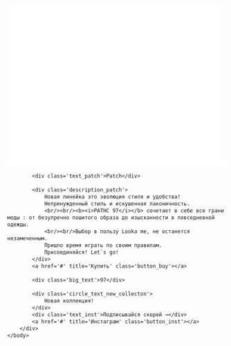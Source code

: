 <!DOCTYPE HTML>
<html>
    <head>
        <title>Winter Patch 97 - Looka Me</title>
        <link rel="stylesheet" type='text/css' href="css2.css"/>
    </head>
    <body> 
        <div class='content'>
            <div class='background_big_text'>
            </div>
            <img src='img/logo2.png' alt='Looka me' title='Looka me' class='logo'>
            
            <div class='text_patch'>Patch</div>

            <div class='description_patch'>
                Новая линейка это эволюция стиля и удобства!
                Непринужденный стиль и искушенная лаконичность.
                <br/><br/><b><i>PATHC 97</i></b> сочетает в себе все грани моды : от безупречно пошитого образа до изысканности в повседневной одежды. 
                <br/><br/>Выбор в пользу Looka me, не останется незамеченным. 
                Пришло время играть по своим правилам. 
                Присоединяйся! Let`s go!
            </div>
            <a href='#' title='Купить' class='button_buy'></a>

            <div class='big_text'>97</div>

            <div class='circle_text_new_collecton'>
                Новая коллекция!
            </div>
            <div class='text_inst'>Подписывайся скорей →</div>
            <a href='#' title='Инстаграм' class='button_inst'></a>
        </div>
    </body>
</html>
